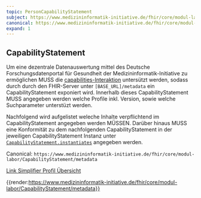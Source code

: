 ```yaml
---
topic: PersonCapabilityStatement
subject: https://www.medizininformatik-initiative.de/fhir/core/modul-labor/CapabilityStatement/metadata
canonical: https://www.medizininformatik-initiative.de/fhir/core/modul-labor/CapabilityStatement/metadata
expand: 1
---
```


## CapabilityStatement

Um eine dezentrale Datenauswertung mittel des Deutsche Forschungsdatenportal für Gesundheit der Medizininformatik-Initiative zu ermöglichen MUSS die [capabilities-Interaktion](https://www.hl7.org/fhir/R4/http.html#capabilities) untersützt werden, sodass durch durch den FHIR-Server unter ```[BASE_URL]/metadata``` ein CapabilityStatement exponiert wird. Innerhalb dieses CapabilityStatement MUSS angegeben werden welche Profile inkl. Version, sowie welche Suchparameter unterstüzt werden.

Nachfolgend wird aufgelistet weleche Inhalte verpflichtend im CapabilityStatement angegeben werden MÜSSEN. Darüber hinaus MUSS eine Konformität zu dem nachfolgenden CapabilityStatement in der jeweiligen CapabilityStatement Instanz unter [```CapabilityStatement.instantiates```](https://www.hl7.org/fhir/R4/capabilitystatement-definitions.html#CapabilityStatement.instantiates) angegeben werden.

Canonical: ```https://www.medizininformatik-initiative.de/fhir/core/modul-labor/CapabilityStatement/metadata```

[Link Simplifier Profil Übersicht](https://simplifier.net/resolve?canonical=https://www.medizininformatik-initiative.de/fhir/core/modul-labor/CapabilityStatement/metadata&fhirVersion=R4&scope=de.medizininformatikinitiative.kerndatensatz.labor@2024.0.0)

{{render:https://www.medizininformatik-initiative.de/fhir/core/modul-labor/CapabilityStatement/metadata}}